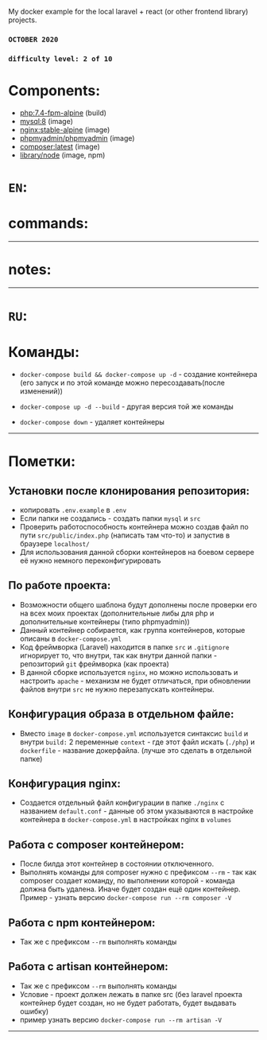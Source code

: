 My docker example for the local laravel + react (or other frontend library) projects.

### `OCTOBER 2020`

### `difficulty level: 2 of 10`

# Components: 

- [php:7.4-fpm-alpine](https://registry.hub.docker.com/_/php) (build)
- [mysql:8](https://registry.hub.docker.com/_/mysql) (image)
- [nginx:stable-alpine](https://hub.docker.com/_/nginx) (image)
- [phpmyadmin/phpmyadmin](https://registry.hub.docker.com/r/phpmyadmin/phpmyadmin) (image)
- [composer:latest](https://registry.hub.docker.com/_/composer) (image)
- [library/node](https://registry.hub.docker.com/_/node) (image, npm)

# `EN`:

# commands:


<hr/>

# notes:


<hr/>


# `RU`:


# Команды:

- `docker-compose build && docker-compose up -d` - создание контейнера 
(его запуск и по этой команде можно пересоздавать(после изменений))

- `docker-compose up -d --build` - другая версия той же команды 
- `docker-compose down` - удаляет контейнеры

<hr/>

# Пометки:

## Установки после клонирования репозитория:

 - копировать `.env.example` в `.env`
 - Если папки не создались - создать папки `mysql` и `src`
 - Проверить работоспособность контейнера можно создав файл по пути `src/public/index.php` (написать там что-то) и запустив в браузере `localhost/`
 - Для использования данной сборки контейнеров на боевом сервере её нужно немного переконфигурировать

## По работе проекта:

- Возможности общего шаблона будут дополнены после проверки его на всех моих проектах (дополнительные либы для php и дополнительные контейнеры (типо phpmyadmin))
- Данный контейнер собирается, как группа контейнеров, которые описаны в `docker-compose.yml`
- Код фреймворка (Laravel) находится в папке `src` и `.gitignore` игнорирует то, 
что внутри, так как внутри данной папки - репозиторий `git` фреймворка (как проекта)
- В данной сборке используется `nginx`, но можно использовать и настроить `apache` -
механизм не будет отличаться, при обновлении файлов внутри `src` не нужно перезапускать контейнеры.

## Конфигурация образа в отдельном файле:

- Вместо `image` в `docker-compose.yml` используется синтаксис `build` и внутри `build:` 
2 переменные `context` - где этот файл искать (`./php`) и `dockerfile` - название докерфайла. (лучше это сделать в отдельной папке)

## Конфигурация nginx:

- Создается отдельный файл конфигурации в папке `./nginx` с названием `default.conf`  -
 данные об этом указываются в настройке контейнера в `docker-compose.yml` в настройках nginx в `volumes`

## Работа с composer контейнером:

- После билда этот контейнер в состоянии отключенного.
- Выполнять команды для composer нужно с префиксом `--rm` - так как composer создает команду, по выполнении которой - команда должна быть удалена. 
Иначе будет создан ещё один контейнер. Пример - узнать версию `docker-compose run --rm composer -V`

## Работа с npm контейнером:

- Так же с префиксом `--rm` выполнять команды

## Работа с artisan контейнером:

- Так же с префиксом `--rm` выполнять команды
- Условие - проект должен лежать в папке src (без laravel проекта контейнер будет создан, но не будет работать, будет выдавать ошибку)
- пример узнать версию `docker-compose run --rm artisan -V` 

<hr/>